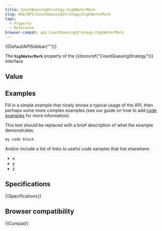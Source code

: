 ```yaml
---
title: CountQueuingStrategy.highWaterMark
slug: Web/API/CountQueuingStrategy/highWaterMark
tags:
  - Property
  - Reference
browser-compat: api.CountQueuingStrategy.highWaterMark
---
```

{{DefaultAPISidebar("")}}

The **`highWaterMark`** property of the {{domxref("CountQueuingStrategy")}} interface 

## Value



## Examples

Fill in a simple example that nicely shows a typical usage of the API, then perhaps some more complex examples (see our guide on how to add [code examples](/en-US/docs/MDN/Contribute/Structures/Code_examples) for more information).

This text should be replaced with a brief description of what the example demonstrates.

```js
my code block
```

And/or include a list of links to useful code samples that live elsewhere:

*   x
*   y
*   z

## Specifications

{{Specifications}}

## Browser compatibility

{{Compat}}


